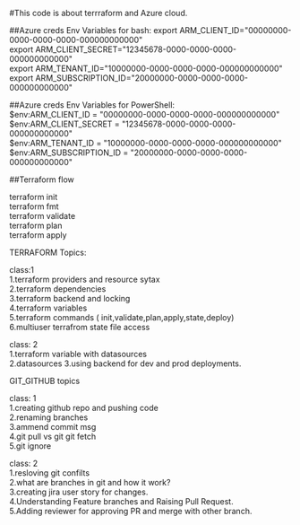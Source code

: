 #This code is about terrraform and Azure cloud.


##Azure creds Env Variables for bash:
export ARM_CLIENT_ID="00000000-0000-0000-0000-000000000000"                     
export ARM_CLIENT_SECRET="12345678-0000-0000-0000-000000000000"                                                     
export ARM_TENANT_ID="10000000-0000-0000-0000-000000000000"                                                             
export ARM_SUBSCRIPTION_ID="20000000-0000-0000-0000-000000000000"                       

##Azure creds Env Variables for PowerShell:                                           
$env:ARM_CLIENT_ID = "00000000-0000-0000-0000-000000000000"                                                 
$env:ARM_CLIENT_SECRET = "12345678-0000-0000-0000-000000000000"                                                     
$env:ARM_TENANT_ID = "10000000-0000-0000-0000-000000000000"                                             
$env:ARM_SUBSCRIPTION_ID = "20000000-0000-0000-0000-000000000000"                                                   

##Terraform flow        

terraform init                                            
terraform fmt                                      
terraform validate                                   
terraform plan                                   
terraform apply                         

TERRAFORM Topics:                       

class:1                                                 
1.terraform providers and resource  sytax                   
2.terraform  dependencies                               
3.terraform backend and locking                                                                     
4.terraform variables                                           
5.terraform commands ( init,validate,plan,apply,state,deploy)                   
6.multiuser terrafrom state file access                                                 

class: 2                                                            
1.terraform variable with datasources                                           
2.datasources 
3.using backend for dev and prod deployments.                              

GIT_GITHUB topics                                                   

class: 1                                                                
1.creating github repo and pushing code                                                     
2.renaming branches                                                             
3.ammend commit msg                                                             
4.git pull vs git git fetch                                                             
5.git ignore                                                        

class: 2                                                            
1.resloving git confilts                                                            
2.what are branches in git and how it work?                                                             
3.creating jira user story for changes.                                                         
4.Understanding Feature branches and Raising Pull Request.                                              
5.Adding reviewer for approving PR and merge with other branch.                                                 


